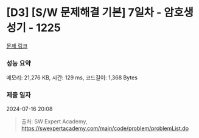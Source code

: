 # [D3] [S/W 문제해결 기본] 7일차 - 암호생성기 - 1225 

[문제 링크](https://swexpertacademy.com/main/code/problem/problemDetail.do?contestProbId=AV14uWl6AF0CFAYD) 

### 성능 요약

메모리: 21,276 KB, 시간: 129 ms, 코드길이: 1,368 Bytes

### 제출 일자

2024-07-16 20:08



> 출처: SW Expert Academy, https://swexpertacademy.com/main/code/problem/problemList.do